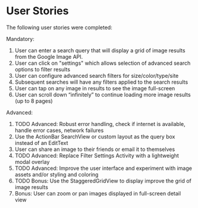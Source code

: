 

# User Stories

The following user stories were completed:

Mandatory:

1. User can enter a search query that will display a grid of image results from the Google Image API.
1. User can click on "settings" which allows selection of advanced search options to filter results
1. User can configure advanced search filters for size/color/type/site
1. Subsequent searches will have any filters applied to the search results
1. User can tap on any image in results to see the image full-screen
1. User can scroll down “infinitely” to continue loading more image results (up to 8 pages)

Advanced:

1. TODO Advanced: Robust error handling, check if internet is available, handle error cases, network failures
1. Use the ActionBar SearchView or custom layout as the query box instead of an EditText
1. User can share an image to their friends or email it to themselves
1. TODO Advanced: Replace Filter Settings Activity with a lightweight modal overlay
1. TODO Advanced: Improve the user interface and experiment with image assets and/or styling and coloring
1. TODO Bonus: Use the StaggeredGridView to display improve the grid of image results
1. Bonus: User can zoom or pan images displayed in full-screen detail view
